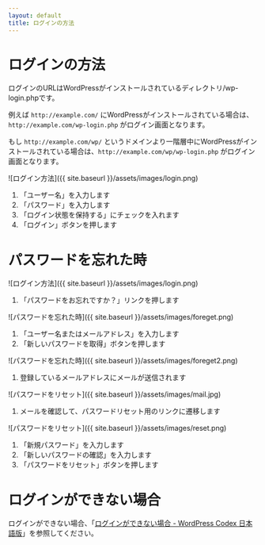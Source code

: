 ```yaml
---
layout: default
title: ログインの方法
---
```


# ログインの方法

ログインのURLはWordPressがインストールされているディレクトリ/wp-login.phpです。

例えば `http://example.com/` にWordPressがインストールされている場合は、 `http://example.com/wp-login.php` がログイン画面となります。

もし `http://example.com/wp/` というドメインより一階層中にWordPressがインストールされている場合は、`http://example.com/wp/wp-login.php` がログイン画面となります。

![ログイン方法]({{ site.baseurl }}/assets/images/login.png)

1. 「ユーザー名」を入力します
2. 「パスワード」を入力します
3. 「ログイン状態を保持する」にチェックを入れます
4. 「ログイン」ボタンを押します


# パスワードを忘れた時

![ログイン方法]({{ site.baseurl }}/assets/images/login.png)

1. 「パスワードをお忘れですか？」リンクを押します

![パスワードを忘れた時]({{ site.baseurl }}/assets/images/foreget.png)

1. 「ユーザー名またはメールアドレス」を入力します
2. 「新しいパスワードを取得」ボタンを押します

![パスワードを忘れた時]({{ site.baseurl }}/assets/images/foreget2.png)

1. 登録しているメールアドレスにメールが送信されます

![パスワードをリセット]({{ site.baseurl }}/assets/images/mail.jpg)

1. メールを確認して、パスワードリセット用のリンクに遷移します

![パスワードをリセット]({{ site.baseurl }}/assets/images/reset.png)

1. 「新規パスワード」を入力します
2. 「新しいパスワードの確認」を入力します
3. 「パスワードをリセット」ボタンを押します

# ログインができない場合

ログインができない場合、「[ログインができない場合 - WordPress Codex 日本語版](https://wpdocs.osdn.jp/%E3%83%AD%E3%82%B0%E3%82%A4%E3%83%B3%E3%81%8C%E3%81%A7%E3%81%8D%E3%81%AA%E3%81%84%E5%A0%B4%E5%90%88)」を参照してください。

